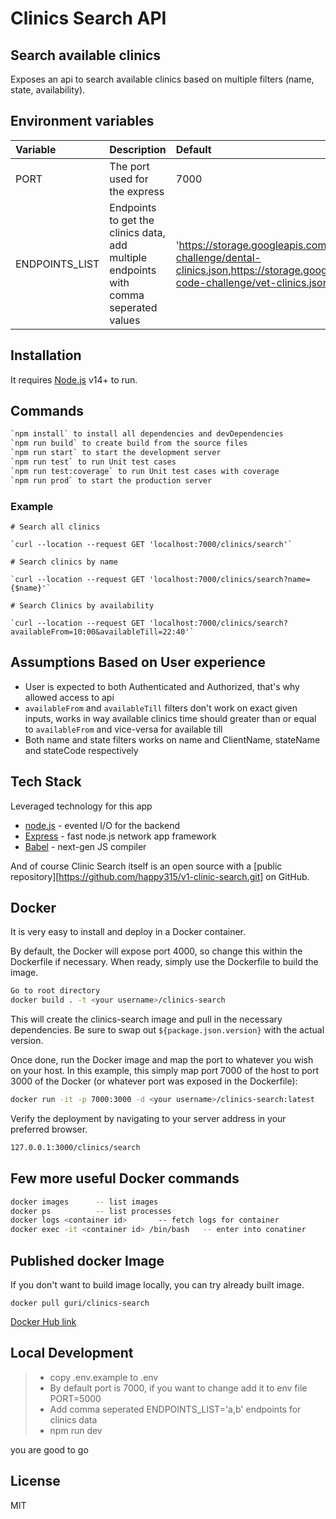 # Clinics Search API
## Search available clinics

Exposes an api to search available clinics based on multiple filters (name, state, availability).

## Environment variables

| Variable                           | Description                                                                                       | Default                                                                                                                                                         |      Type           |
| :--------------------------------- | :------------------------------------------------------------------------------------------------ | :---------------------------------------------------------------------------------------------------------------------------------------------------------------|---------------------|
| PORT                               | The port used for the express                                                                     |   7000                                                                                                                                                          |       Number        |
| ENDPOINTS_LIST                     | Endpoints to get the clinics data, add multiple endpoints with comma seperated values             | 'https://storage.googleapis.com/scratchpay-code-challenge/dental-clinics.json,https://storage.googleapis.com/scratchpay-code-challenge/vet-clinics.json'   |       String        |


## Installation

It requires [Node.js](https://nodejs.org/) v14+ to run.

## Commands
```sh
`npm install` to install all dependencies and devDependencies 
`npm run build` to create build from the source files
`npm run start` to start the development server
`npm run test` to run Unit test cases
`npm run test:coverage` to run Unit test cases with coverage
`npm run prod` to start the production server
```

### Example

```
# Search all clinics

`curl --location --request GET 'localhost:7000/clinics/search'`

# Search clinics by name

`curl --location --request GET 'localhost:7000/clinics/search?name={$name}'`

# Search Clinics by availability

`curl --location --request GET 'localhost:7000/clinics/search?availableFrom=10:00&availableTill=22:40'`

```

Assumptions Based on User experience
---
- User is expected to both Authenticated and Authorized, that's why allowed access to api 
- `availableFrom` and `availableTill` filters don't work on exact given inputs, works in way available clinics time should greater than or equal to `availableFrom` and vice-versa for available till
- Both name and state filters works on name and ClientName, stateName and stateCode respectively 

## Tech Stack

Leveraged technology for this app
- [node.js](https://nodejs.org/) - evented I/O for the backend
- [Express](https://expressjs.com/) - fast node.js network app framework
- [Babel](https://babeljs.io/) - next-gen JS compiler

And of course Clinic Search itself is an open source with a [public repository][https://github.com/happy315/v1-clinic-search.git]
 on GitHub.

## Docker

It is very easy to install and deploy in a Docker container.

By default, the Docker will expose port 4000, so change this within the
Dockerfile if necessary. When ready, simply use the Dockerfile to
build the image.

```sh
Go to root directory
docker build . -t <your username>/clinics-search
```

This will create the clinics-search image and pull in the necessary dependencies.
Be sure to swap out `${package.json.version}` with the actual
version.

Once done, run the Docker image and map the port to whatever you wish on
your host. In this example, this simply map port 7000 of the host to
port 3000 of the Docker (or whatever port was exposed in the Dockerfile):

```sh
docker run -it -p 7000:3000 -d <your username>/clinics-search:latest
```
Verify the deployment by navigating to your server address in
your preferred browser.

```sh
127.0.0.1:3000/clinics/search
```

Few more useful Docker commands
---
```sh
docker images      -- list images
docker ps          -- list processes
docker logs <container id>       -- fetch logs for container
docker exec -it <container id> /bin/bash   -- enter into conatiner
```

Published docker Image
---
If you don't want to build image locally, you can try already built image.
```
docker pull guri/clinics-search
```
[Docker Hub link](https://hub.docker.com/r/guri/clinics-search)

Local Development
---
> - copy .env.example to .env
> - By default port is 7000, if you want to change add it to env file  PORT=5000
> - Add comma seperated ENDPOINTS_LIST='a,b'  endpoints for clinics data
> - npm run dev

you are good to go

## License
MIT






